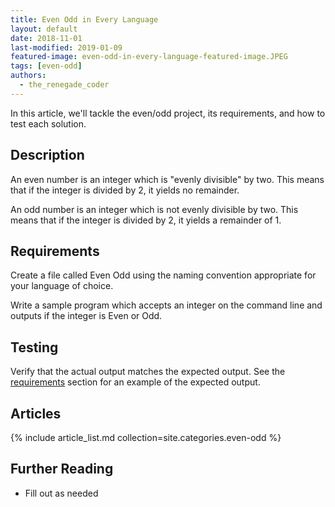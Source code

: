 ```yaml
---
title: Even Odd in Every Language
layout: default
date: 2018-11-01
last-modified: 2019-01-09
featured-image: even-odd-in-every-language-featured-image.JPEG
tags: [even-odd]
authors:
  - the_renegade_coder
---
```


In this article, we'll tackle the even/odd project, its requirements,
and how to test each solution.

## Description

An even number is an integer which is "evenly divisible" by two. This
means that if the integer is divided by 2, it yields no remainder.

An odd number is an integer which is not evenly divisible by two. This
means that if the integer is divided by 2, it yields a remainder of 1.

## Requirements

Create a file called Even Odd using the naming
convention appropriate for your language of choice.

Write a sample program which accepts an integer on the command line and
outputs if the integer is Even or Odd.

## Testing

Verify that the actual output matches the expected output. See the
[requirements][1] section for an example of the expected output.

## Articles

{% include article_list.md collection=site.categories.even-odd %}

## Further Reading

- Fill out as needed

[1]: #requirements
